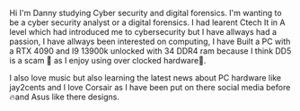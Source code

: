 Hi I'm Danny studying Cyber security and digital forensics. I'm wanting to be a cyber security analyst or a digital forensics. 
I had learent Ctech It in A level which had introduced me to cybersecurity but I have allways had a passion, I have allways been interested on computing, I have Built a PC with a RTX 4090 and I9 13900k unlocked with 34 DDR4 ram because I think DD5 is a scam 👀 as I enjoy using over clocked hardware🙏.

I also love music but also learning the latest news about PC hardware like jay2cents and I love Corsair as I have been put on there social media before🔥and Asus like there designs.

